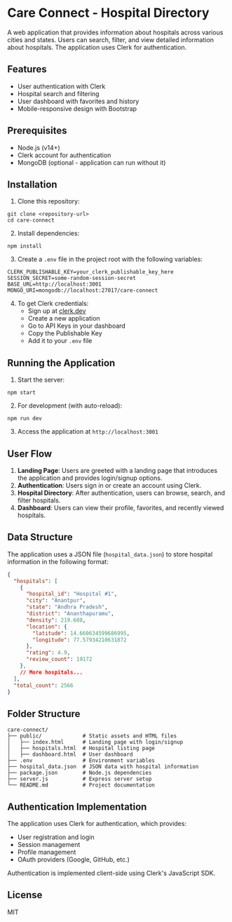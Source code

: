 # Care Connect - Hospital Directory

A web application that provides information about hospitals across various cities and states. Users can search, filter, and view detailed information about hospitals. The application uses Clerk for authentication.

## Features

- User authentication with Clerk
- Hospital search and filtering
- User dashboard with favorites and history
- Mobile-responsive design with Bootstrap

## Prerequisites

- Node.js (v14+)
- Clerk account for authentication
- MongoDB (optional - application can run without it)

## Installation

1. Clone this repository:
```
git clone <repository-url>
cd care-connect
```

2. Install dependencies:
```
npm install
```

3. Create a `.env` file in the project root with the following variables:
```
CLERK_PUBLISHABLE_KEY=your_clerk_publishable_key_here
SESSION_SECRET=some-random-session-secret
BASE_URL=http://localhost:3001
MONGO_URI=mongodb://localhost:27017/care-connect
```

4. To get Clerk credentials:
   - Sign up at [clerk.dev](https://clerk.dev/)
   - Create a new application
   - Go to API Keys in your dashboard
   - Copy the Publishable Key
   - Add it to your `.env` file

## Running the Application

1. Start the server:
```
npm start
```

2. For development (with auto-reload):
```
npm run dev
```

3. Access the application at `http://localhost:3001`

## User Flow

1. **Landing Page**: Users are greeted with a landing page that introduces the application and provides login/signup options.
2. **Authentication**: Users sign in or create an account using Clerk.
3. **Hospital Directory**: After authentication, users can browse, search, and filter hospitals.
4. **Dashboard**: Users can view their profile, favorites, and recently viewed hospitals.

## Data Structure

The application uses a JSON file (`hospital_data.json`) to store hospital information in the following format:

```json
{
  "hospitals": [
    {
      "hospital_id": "Hospital #1",
      "city": "Anantpur",
      "state": "Andhra Pradesh",
      "district": "Ananthapuramu",
      "density": 219.608,
      "location": {
        "latitude": 14.660634599686995,
        "longitude": 77.57934210631872
      },
      "rating": 4.9,
      "review_count": 19172
    },
    // More hospitals...
  ],
  "total_count": 2566
}
```

## Folder Structure

```
care-connect/
├── public/             # Static assets and HTML files
│   ├── index.html      # Landing page with login/signup
│   ├── hospitals.html  # Hospital listing page
│   ├── dashboard.html  # User dashboard
├── .env                # Environment variables
├── hospital_data.json  # JSON data with hospital information
├── package.json        # Node.js dependencies
├── server.js           # Express server setup
└── README.md           # Project documentation
```

## Authentication Implementation

The application uses Clerk for authentication, which provides:
- User registration and login
- Session management
- Profile management
- OAuth providers (Google, GitHub, etc.)

Authentication is implemented client-side using Clerk's JavaScript SDK.

## License

MIT 